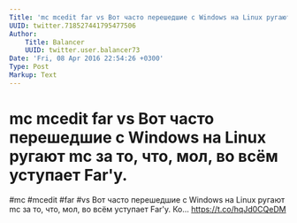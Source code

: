 ```yaml
---
Title: 'mc mcedit far vs Вот часто перешедшие с Windows на Linux ругают mc за то, что, мол, во всём уступает Far''у.'
UUID: twitter.718527441795477506
Author:
    Title: Balancer
    UUID: twitter.user.balancer73
Date: 'Fri, 08 Apr 2016 22:54:26 +0300'
Type: Post
Markup: Text
---
```


# mc mcedit far vs Вот часто перешедшие с Windows на Linux ругают mc за то, что, мол, во всём уступает Far'у.

#mc #mcedit #far #vs Вот часто перешедшие с Windows на Linux
ругают mc за то, что, мол, во всём уступает Far'у. Ко…
https://t.co/hqJd0CQeDM